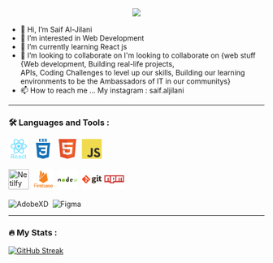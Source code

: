 <div id="header" align="center">
  <img src="https://media2.giphy.com/media/bJ4TVNYNUympPgcpem/giphy.gif?cid=ecf05e47zyie1ewjll81b9g001lt86u6mudw7azs9oyi4p91&rid=giphy.gif&ct=g" width="400"/>
  
</div>









- 👋 Hi, I’m Saif Al-Jilani
- 👀 I’m interested in Web Development
- 🌱 I’m currently learning React js
- 💞️ I’m looking to collaborate on I'm looking to collaborate on {web stuff {Web development,
                                                                             Building real-life projects,  
                                                                             APIs, 
                                                                             Coding Challenges to level up our skills, 
                                                                             Building our learning environments to be
                                                                             the Ambassadors of IT in our communitys} 
- 📫 How to reach me ...
My instagram : saif.aljilani

<hr>

### :hammer_and_wrench: Languages and Tools :


<div>
   <img src="https://github.com/devicons/devicon/blob/master/icons/react/react-original-wordmark.svg" title="React" alt="React" width="40" height="40"/>&nbsp;
   <img src="https://github.com/devicons/devicon/blob/master/icons/css3/css3-plain-wordmark.svg"  title="CSS3" alt="CSS" width="40" height="40"/>&nbsp;
  <img src="https://github.com/devicons/devicon/blob/master/icons/html5/html5-original.svg" title="HTML5" alt="HTML" width="40" height="40"/>&nbsp;
  <img src="https://github.com/devicons/devicon/blob/master/icons/javascript/javascript-original.svg" title="JavaScript" alt="JavaScript" width="40" height="40"/>&nbsp;
  <br>
  <br>
  <img  src="https://www.vectorlogo.zone/logos/netlify/netlify-icon.svg" title="Netilfy" style="border-width: 1px;" width="40" height="40">&nbsp;
  <img src="https://github.com/devicons/devicon/blob/master/icons/firebase/firebase-plain-wordmark.svg" title="Firebase" alt="Firebase" width="40" height="40"/>&nbsp;
   <img src="https://github.com/devicons/devicon/blob/master/icons/nodejs/nodejs-original-wordmark.svg" title="NodeJS" alt="NodeJS" width="40" height="40"/>&nbsp;
   <img src="https://github.com/devicons/devicon/blob/master/icons/git/git-original-wordmark.svg" title="Git" **alt="Git" width="40" height="40"/>
     <img src="https://github.com/devicons/devicon/blob/master/icons/npm/npm-original-wordmark.svg"  title="npm" alt="npm" width="40" height="40"/>&nbsp;
  <br>
  <br>
   <img src="https://cdn.worldvectorlogo.com/logos/adobe-xd.svg"  title="AdobeXD" alt="AdobeXD" width="40" height="40"/>&nbsp;
  <img src="https://cdn.worldvectorlogo.com/logos/figma-1.svg"  title="Figma" alt="Figma" width="40" height="40"/>&nbsp;
  

</div>

<hr/>

### :fire: My Stats :
[![GitHub Streak](http://github-readme-streak-stats.herokuapp.com?user=sipher69&theme=react&date_format=M%20j%5B%2C%20Y%5D)](https://git.io/streak-stats)





 
 




